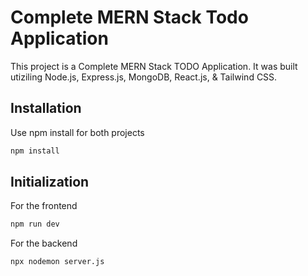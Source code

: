 # Complete MERN Stack Todo Application

This project is a Complete MERN Stack TODO Application. It was built utiziling Node.js, Express.js, MongoDB, React.js, & Tailwind CSS.

## Installation

Use npm install for both projects

```bash
npm install
```

## Initialization

For the frontend
```bash
npm run dev
```

For the backend
```bash
npx nodemon server.js
```
